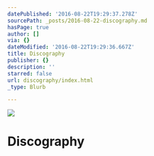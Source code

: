 ```yaml
---
datePublished: '2016-08-22T19:29:37.278Z'
sourcePath: _posts/2016-08-22-discography.md
hasPage: true
author: []
via: {}
dateModified: '2016-08-22T19:29:36.667Z'
title: Discography
publisher: {}
description: ''
starred: false
url: discography/index.html
_type: Blurb

---
```

![](https://the-grid-user-content.s3-us-west-2.amazonaws.com/c597d407-aa24-4f56-9c38-3b656d67a56e.jpg)

# Discography